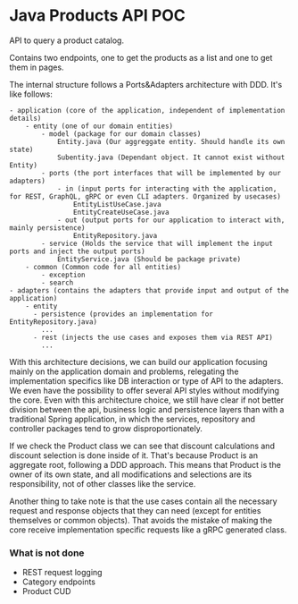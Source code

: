 # Java Products API POC

API to query a product catalog.

Contains two endpoints, one to get the products as a list and one to get 
them in pages.

The internal structure follows a Ports&Adapters architecture with DDD. It's like follows:

```
- application (core of the application, independent of implementation details)
    - entity (one of our domain entities)
        - model (package for our domain classes)
            Entity.java (Our aggreggate entity. Should handle its own state)
            Subentity.java (Dependant object. It cannot exist without Entity)
        - ports (the port interfaces that will be implemented by our adapters)
            - in (input ports for interacting with the application, for REST, GraphQL, gRPC or even CLI adapters. Organized by usecases)
                EntityListUseCase.java
                EntityCreateUseCase.java
            - out (output ports for our application to interact with, mainly persistence)
                EntityRepository.java
        - service (Holds the service that will implement the input ports and inject the output ports)
            EntityService.java (Should be package private)
    - common (Common code for all entities)
        - exception 
        - search 
- adapters (contains the adapters that provide input and output of the application)
    - entity
      - persistence (provides an implementation for EntityRepository.java) 
        ...
      - rest (injects the use cases and exposes them via REST API)
        ...
```

With this architecture decisions, we can build our application focusing mainly on 
the application domain and problems, relegating the implementation specifics like
DB interaction or type of API to the adapters. We even have the possibility to offer
several API styles without modifying the core. 
Even with this architecture choice, we still have clear if not better division between the api,
business logic and persistence layers than with a traditional Spring application, in which the
services, repository and controller packages tend to grow disproportionately.

If we check the Product class we can see that discount calculations and discount selection
is done inside of it. That's because Product is an aggregate root, following a DDD approach.
This means that Product is the owner of its own state, and all modifications and selections
are its responsibility, not of other classes like the service.

Another thing to take note is that the use cases contain all the necessary request and response
objects that they can need (except for entities themselves or common objects). That avoids the mistake
of making the core receive implementation specific requests like a gRPC generated class.

### What is not done

- REST request logging
- Category endpoints
- Product CUD